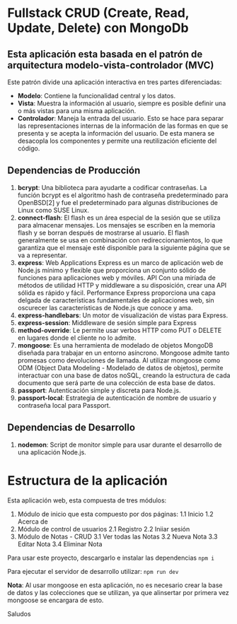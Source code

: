 # Fullstack CRUD (Create, Read, Update, Delete) con MongoDb

## Esta aplicación esta basada en el patrón de arquitectura modelo-vista-controlador (MVC)

Este patrón divide una aplicación interactiva en tres partes diferenciadas:

- **Modelo**: Contiene la funcionalidad central y los datos.
- **Vista**: Muestra la información al usuario, siempre es posible definir una o más vistas para una misma aplicación.
- **Controlador**: Maneja la entrada del usuario. Esto se hace para separar las representaciones internas de la información de las formas en que se presenta y se acepta la información del usuario. De esta manera se desacopla los componentes y permite una reutilización eficiente del código.

## Dependencias de Producción

1. **bcrypt**: Una biblioteca para ayudarte a codificar contraseñas. La función bcrypt es el algoritmo hash de contraseña predeterminado para OpenBSD[2] y fue el predeterminado para algunas distribuciones de Linux como SUSE Linux.
2. **connect-flash**: El flash es un área especial de la sesión que se utiliza para almacenar mensajes. Los mensajes se escriben en la memoria flash y se borran después de mostrarse al usuario. El flash generalmente se usa en combinación con redireccionamientos, lo que garantiza que el mensaje esté disponible para la siguiente página que se va a representar.
3. **express**: Web Applications Express es un marco de aplicación web de Node.js mínimo y flexible que proporciona un conjunto sólido de funciones para aplicaciones web y móviles. API Con una miríada de métodos de utilidad HTTP y middleware a su disposición, crear una API sólida es rápido y fácil. Performance Express proporciona una capa delgada de características fundamentales de aplicaciones web, sin oscurecer las características de Node.js que conoce y ama.
4. **express-handlebars**: Un motor de visualización de vistas para Express.
5. **express-session**: Middleware de sesión simple para Express
6. **method-override**: Le permite usar verbos HTTP como PUT o DELETE en lugares donde el cliente no lo admite.
7. **mongoose**: Es una herramienta de modelado de objetos MongoDB diseñada para trabajar en un entorno asíncrono. Mongoose admite tanto promesas como devoluciones de llamada. Al utilizar mongoose como ODM (Object Data Modeling - Modelado de datos de objetos), permite interactuar con una base de datos noSQL, creando la estructura de cada documento que será parte de una colección de esta base de datos.
8. **passport**: Autenticación simple y discreta para Node.js.
9. **passport-local**: Estrategia de autenticación de nombre de usuario y contraseña local para Passport.

## Dependencias de Desarrollo

1. **nodemon**: Script de monitor simple para usar durante el desarrollo de una aplicación Node.js.

# Estructura de la aplicación

Esta aplicación web, esta compuesta de tres módulos:

1. Módulo de inicio que esta compuesto por dos páginas:
   1.1 Inicio
   1.2 Acerca de
2. Módulo de control de usuarios
   2.1 Registro
   2.2 Iniiar sesión
3. Módulo de Notas - CRUD
   3.1 Ver todas las Notas
   3.2 Nueva Nota
   3.3 Editar Nota
   3.4 Eliminar Nota

Para usar este proyecto, descargarlo e instalar las dependencias
`npm i`

Para ejecutar el servidor de desarrollo utilizar:
`npm run dev`

**Nota**: Al usar mongoose en esta aplicación, no es necesario crear la base de datos y las colecciones que se utilizan, ya que alinsertar por primera vez mongoose se encargara de esto.

Saludos

